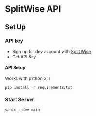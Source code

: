 # SplitWise API

## Set Up

### API key

- Sign up for dev account with [Split Wise](https://secure.splitwise.com/oauth_clients)
- Get API Key

#### API Setup

Works with python 3.11

```{sh}
pip install -r requirements.txt
```

### Start Server

```{sh}
sanic --dev main
```
